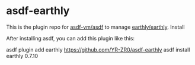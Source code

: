 # asdf-earthly

This is the plugin repo for [asdf-vm/asdf](https://github.com/asdf-vm/asdf.git)  to manage [earthly/earthly](https://github.com/earthly/earthly.git).
Install

After installing asdf, you can add this plugin like this:

asdf plugin add earthly https://github.com/YR-ZR0/asdf-earthly
asdf install earthly 0.7.10

